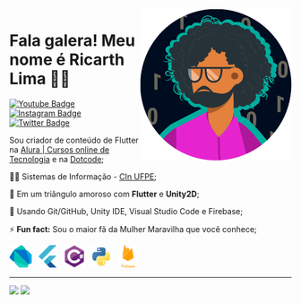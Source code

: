 <img src = ".github/dotcode.png" width = "270px" align = "right">

# Fala galera! Meu nome é Ricarth Lima 👩‍💻

<div id="badges">  
  <a href = "https://www.youtube.com/c/DotcodeEdu">
  <img src="https://img.shields.io/badge/YouTube-d83b7d?style=for-the-badge&logo=youtube&logoColor=white" alt="Youtube Badge"/>
  </a>
  
  <a href = "https://instagram.com/ricarthlima">
    <img src="https://img.shields.io/badge/Instagram-1e0e31?style=for-the-badge&logo=instagram&logoColor=white" alt="Instagram Badge"/>
  </a>
  
  <a href = "https://twitter.com/ricarthlima">
    <img src="https://img.shields.io/badge/Twitter-d83b7d?style=for-the-badge&logo=twitter&logoColor=white" alt="Twitter Badge"/>
  </a>
</div>

Sou criador de conteúdo de Flutter na [Alura | Cursos online de Tecnologia](https://github.com/alura-cursos/) e na [Dotcode](https://www.youtube.com/c/DotcodeEdu);

:man_student: Sistemas de Informação - [CIn UFPE](https://portal.cin.ufpe.br/);

💙 Em um triângulo amoroso com **Flutter** e **Unity2D**;

🧰 Usando Git/GitHub, Unity IDE, Visual Studio Code e Firebase;

⚡ **Fun fact:** Sou o maior fã da Mulher Maravilha que você conhece;
<div>
  <img src="https://github.com/devicons/devicon/blob/master/icons/dart/dart-original.svg" title="Flutter" alt="Flutter" width="40" height="40"/>&nbsp;
  <img src="https://github.com/devicons/devicon/blob/master/icons/flutter/flutter-original.svg" title="Flutter" alt="Flutter" width="40" height="40"/>&nbsp;  
  <img src="https://github.com/devicons/devicon/blob/master/icons/csharp/csharp-original.svg" title="Csharp" alt="Csharp" width="40" height="40"/>&nbsp;
  <img src="https://github.com/devicons/devicon/blob/master/icons/python/python-original.svg" title="Csharp" alt="Csharp" width="40" height="40"/>&nbsp;
  <img src="https://github.com/devicons/devicon/blob/master/icons/firebase/firebase-plain-wordmark.svg" title="Firebase" alt="Firebase" width="40" height="40"/>&nbsp;
</div>

---  
<div align = "left">  
  <img height = "200em" src="https://github-readme-stats.vercel.app/api?username=ricarthlima&show_icons=true&show_icons=true&theme=bear&count_private=true" />
  <img height = "200em" src="https://github-readme-stats.vercel.app/api/top-langs/?username=ricarthlima&show_icons=true&theme=bear&count_private=true"/>
</div>

